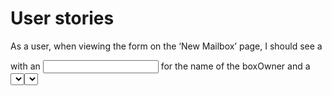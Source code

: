 # User stories
As a user, when viewing the form on the ‘New Mailbox’ page, I should see a <form> with an <input> for the name of the boxOwner and a <select> menu for the boxSize. The <select> menu should include three options: ‘Small’, ‘Medium’, and ‘Large’.
As a user, I should not be required to select a box number when creating a new mailbox. When a new mailbox is created, it should be assigned a box number, or _id, automatically. This number should increment based on the number of mailboxes that already exist.
As a user, when I submit the ‘New Mailbox’ form, I should be redirected to the ‘Mailboxes’ page (/mailboxes) where I will see the newly created mailbox added to the list.
As a user, clicking on the ‘Mailboxes’ link should navigate me to a ‘Mailboxes’ page.
As a user, when viewing the ‘Mailboxes’ page, I should be able to see a list of all the existing mailboxes. Each mailbox in the list should be a square container with a box number _id.
As a user, when viewing the ‘Mailboxes’ list page, I want to be able to click on a mailbox, and be directed to a mailbox details page.
As a user, when viewing the details page, I should see details about a specific mailbox. The details should include the box number (_id), the name of the box owner, and the box size.
As a user, I should see the message ‘Mailbox Not Found!’ if I navigate to the details page for a mailbox that does not exist.


# WIP
As a user, clicking on the ‘New Mailbox’ link should navigate me to a page with a form for submitting new mailboxes.


# waiting on other things to be complete so we can test them $%&*&%#@
As a user, clicking on the ‘Home’ link should navigate me to a landing page that displays the text ‘Post Office’.
As a user, I should see a nav bar with links at the top of each page in the application.


# COMPLETE